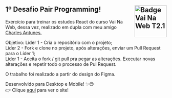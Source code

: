 ## 1º Desafio Pair Programming! <img src="https://i.ibb.co/QpLTKSz/badge-M2-T2.png" alt="Badge Vai Na Web T2.1" width="100" align="right">

Exercício para treinar os estudos React do curso Vai Na Web, dessa vez, realizado em dupla com meu amigo <a href="https://github.com/charlesantunes" target="_blank">Charles Antunes.</a>

Objetivo:
Líder 1 - Cria o repositório com o projeto;\
Líder 2 - Fork e clone no projeto, após alterações, enviar um Pull Request para o Líder 1;\
Líder 1 - Aceita o fork / git pull pra pegar as alterações. Executar novas alterações e repetir todo o processo de Pul Request.

O trabalho foi realizado a partir do design do Figma.

Desenvolvido para Desktop e Mobile! ✨😊\
👉 Clique <a href="https://desafiopairprogramming.netlify.app/" target="_blank">aqui</a> para ver o site!
